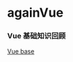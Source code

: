# againVue

### Vue 基础知识回顾
[Vue base]()

<!-- 
### vue 面试篇
[史上最强vue总结---面试开发全靠它了](https://juejin.cn/post/6850037277675454478#heading-3
)

[Vue 项目性能优化 — 实践指南（网上最全 / 详细）](https://juejin.cn/post/6844903913410314247#heading-1)

[30 道 Vue 面试题，内含详细讲解（涵盖入门到精通，自测 Vue 掌握程度）](https://juejin.cn/post/6844903918753808398#heading-0) 

[「面试题」20+Vue面试题整理](https://juejin.cn/post/6844904084374290446#heading-0)

[面试必备的13道可以举一反三的Vue面试题](https://juejin.cn/post/6844903903968903175#heading-0)
-->
